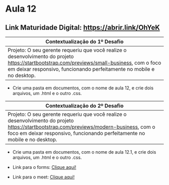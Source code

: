 # Aula 12

## Link Maturidade Digital: https://abrir.link/OhYeK

|Contextualização do 1º Desafio|
|-|
|Projeto: O seu gerente requeriu que você realize o desenvolvimento do projeto https://startbootstrap.com/previews/small-business, com o foco em deixar responsivo, funcionando perfeitamente no mobile e no desktop.|
- Crie uma pasta em documentos, com o nome de aula 12, e crie dois arquivos, um .html e o outro .css. 

|Contextualização do 2º Desafio|
|-|
|Projeto: O seu gerente requeriu que você realize o desenvolvimento do projeto https://startbootstrap.com/previews/modern-business, com o foco em deixar responsivo, funcionando perfeitamente no mobile e no desktop.|
- Crie uma pasta em documentos, com o nome de aula 12.1, e crie dois arquivos, um .html e o outro .css. 

- Link para o forms: <a href="#">Clique aqui!</a>
- Link para o meet: <a href="#">Clique aqui!</a>
